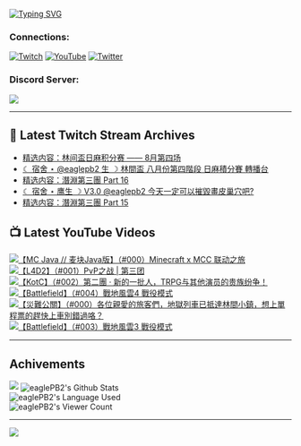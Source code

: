 <!--### Hello people, I'm EaglePB2 - The one who building something for fun 👋
Thank you for standby for this profile.   
The purpose of this profile is coming soon.   
You may come back later, as you wish if this readme.md is updated.   -->

<a href="https://git.io/typing-svg"><img src="https://readme-typing-svg.herokuapp.com?font=Fira+Code&duration=1000&pause=5000&vCenter=true&random=false&width=500&lines=%F0%9F%91%8B+Hello+Everyone%2C+I'm+EaglePB2.;%F0%9F%99%87+Thank+you+for+stopping+by+my+profile.+;%F0%9F%94%AD+%3D%3D%3D%3D+%F0%9F%94%AD;%F0%9F%91%8B+%E4%BD%A0%E5%A5%BD%EF%BC%8C%E6%AD%A1%E8%BF%8E%E4%BE%86%E5%88%B0%E6%88%91%E7%9A%84%E4%BB%A3%E7%A2%BC%E5%BA%AB%E3%80%82;%F0%9F%99%87+%E6%84%9F%E8%AC%9D%E5%89%8D%E4%BE%86%E5%8F%83%E8%A7%80%E5%B0%8F%E5%B1%8B+owo~" alt="Typing SVG" /></a>

### Connections:

[![Twitch](https://img.shields.io/badge/Twitch-9347FF?style=flat-square&logo=twitch&logoColor=white)](https://www.twitch.tv/eaglepb2)
[![YouTube](https://img.shields.io/badge/YouTube-%23FF0000.svg?style=flat-square&logo=YouTube&logoColor=white)](https://www.youtube.com/eaglepb2)
[![Twitter](https://img.shields.io/badge/Twitter-%231DA1F2.svg?style=flat-square&logo=Twitter&logoColor=white)](https://twitter.com/eaglepb2)

### Discord Server:

[![](https://invidget.switchblade.xyz/qKrub9b?theme=dark&language=ch)](https://discord.gg/qKrub9b)

---

## 👾 Latest Twitch Stream Archives
<!-- TWITCH:START -->
- [精选内容：林间盃日麻积分赛 —— 8月第四场](https://www.twitch.tv/videos/2236838823)
- [☾ 宿舍 ⋆ @eaglepb2 生 ☽ 林間盃 八月份第四階段 日麻積分賽 轉播台](https://www.twitch.tv/videos/2236128567)
- [精选内容：潛淵第三團 Part 16](https://www.twitch.tv/videos/2235124793)
- [☾ 宿舍 ⋆ 鹰生 ☽ V3.0 @eaglepb2 今天一定可以摧毀畫皮巢穴吧?](https://www.twitch.tv/videos/2232694715)
- [精选内容：潛淵第三團 Part 15](https://www.twitch.tv/videos/2231861463)
<!-- TWITCH:END -->



## 📺 Latest YouTube Videos
<!-- YOUTUBE:START -->
<!-- YOUTUBE:END -->

<!-- BEGIN YOUTUBE-CARDS -->
<a href="https://www.youtube.com/watch?v=BZw2oGO79mk">
  <picture>
    <source media="(prefers-color-scheme: dark)" srcset="https://ytcards.demolab.com/?id=BZw2oGO79mk&title=%E3%80%90MC+Java+%2F%2F+%E9%BA%A6%E5%9D%97Java%E7%89%88%E3%80%91%EF%BC%88%23000%EF%BC%89Minecraft+x+MCC+%E8%81%94%E5%8A%A8%E4%B9%8B%E6%97%85&lang=zh&timestamp=1724992403&background_color=%230d1117&title_color=%23ffffff&stats_color=%23dedede&max_title_lines=1&width=250&border_radius=5&duration=12932">
    <img src="https://ytcards.demolab.com/?id=BZw2oGO79mk&title=%E3%80%90MC+Java+%2F%2F+%E9%BA%A6%E5%9D%97Java%E7%89%88%E3%80%91%EF%BC%88%23000%EF%BC%89Minecraft+x+MCC+%E8%81%94%E5%8A%A8%E4%B9%8B%E6%97%85&lang=zh&timestamp=1724992403&background_color=%23ffffff&title_color=%2324292f&stats_color=%2357606a&max_title_lines=1&width=250&border_radius=5&duration=12932" alt="【MC Java // 麦块Java版】（#000）Minecraft x MCC 联动之旅" title="【MC Java // 麦块Java版】（#000）Minecraft x MCC 联动之旅">
  </picture>
</a>
<a href="https://www.youtube.com/watch?v=KBuufpK4SRw">
  <picture>
    <source media="(prefers-color-scheme: dark)" srcset="https://ytcards.demolab.com/?id=KBuufpK4SRw&title=%E3%80%90L4D2%E3%80%91%EF%BC%88%23001%EF%BC%89PvP%E4%B9%8B%E6%88%98+%7C+%E7%AC%AC%E4%B8%89%E5%9B%A2&lang=zh&timestamp=1724903235&background_color=%230d1117&title_color=%23ffffff&stats_color=%23dedede&max_title_lines=1&width=250&border_radius=5&duration=15452">
    <img src="https://ytcards.demolab.com/?id=KBuufpK4SRw&title=%E3%80%90L4D2%E3%80%91%EF%BC%88%23001%EF%BC%89PvP%E4%B9%8B%E6%88%98+%7C+%E7%AC%AC%E4%B8%89%E5%9B%A2&lang=zh&timestamp=1724903235&background_color=%23ffffff&title_color=%2324292f&stats_color=%2357606a&max_title_lines=1&width=250&border_radius=5&duration=15452" alt="【L4D2】（#001）PvP之战 | 第三团" title="【L4D2】（#001）PvP之战 | 第三团">
  </picture>
</a>
<a href="https://www.youtube.com/watch?v=Ml4s0w-7Y5k">
  <picture>
    <source media="(prefers-color-scheme: dark)" srcset="https://ytcards.demolab.com/?id=Ml4s0w-7Y5k&title=%E3%80%90KotC%E3%80%91%EF%BC%88%23002%EF%BC%89%E7%AC%AC%E4%BA%8C%E5%9C%98+%C2%B7+%E6%96%B0%E7%9A%84%E4%B8%80%E6%89%B9%E4%BA%BA%EF%BC%8CTRPG%E4%B8%8E%E5%85%B6%E4%BB%96%E6%BC%94%E5%91%98%E7%9A%84%E8%B4%B5%E6%97%8F%E7%BA%B7%E4%BA%89%EF%BC%81&lang=zh&timestamp=1724819442&background_color=%230d1117&title_color=%23ffffff&stats_color=%23dedede&max_title_lines=1&width=250&border_radius=5&duration=10679">
    <img src="https://ytcards.demolab.com/?id=Ml4s0w-7Y5k&title=%E3%80%90KotC%E3%80%91%EF%BC%88%23002%EF%BC%89%E7%AC%AC%E4%BA%8C%E5%9C%98+%C2%B7+%E6%96%B0%E7%9A%84%E4%B8%80%E6%89%B9%E4%BA%BA%EF%BC%8CTRPG%E4%B8%8E%E5%85%B6%E4%BB%96%E6%BC%94%E5%91%98%E7%9A%84%E8%B4%B5%E6%97%8F%E7%BA%B7%E4%BA%89%EF%BC%81&lang=zh&timestamp=1724819442&background_color=%23ffffff&title_color=%2324292f&stats_color=%2357606a&max_title_lines=1&width=250&border_radius=5&duration=10679" alt="【KotC】（#002）第二團 · 新的一批人，TRPG与其他演员的贵族纷争！" title="【KotC】（#002）第二團 · 新的一批人，TRPG与其他演员的贵族纷争！">
  </picture>
</a>
<a href="https://www.youtube.com/watch?v=yCC_U0qdnuY">
  <picture>
    <source media="(prefers-color-scheme: dark)" srcset="https://ytcards.demolab.com/?id=yCC_U0qdnuY&title=%E3%80%90Battlefield%E3%80%91%EF%BC%88%23004%EF%BC%89%E6%88%B0%E5%9C%B0%E9%A2%A8%E9%9B%B24+%E6%88%B0%E5%BD%B9%E6%A8%A1%E5%BC%8F&lang=zh&timestamp=1724743580&background_color=%230d1117&title_color=%23ffffff&stats_color=%23dedede&max_title_lines=1&width=250&border_radius=5&duration=22592">
    <img src="https://ytcards.demolab.com/?id=yCC_U0qdnuY&title=%E3%80%90Battlefield%E3%80%91%EF%BC%88%23004%EF%BC%89%E6%88%B0%E5%9C%B0%E9%A2%A8%E9%9B%B24+%E6%88%B0%E5%BD%B9%E6%A8%A1%E5%BC%8F&lang=zh&timestamp=1724743580&background_color=%23ffffff&title_color=%2324292f&stats_color=%2357606a&max_title_lines=1&width=250&border_radius=5&duration=22592" alt="【Battlefield】（#004）戰地風雲4 戰役模式" title="【Battlefield】（#004）戰地風雲4 戰役模式">
  </picture>
</a>
<a href="https://www.youtube.com/watch?v=B3TJaPqKcq4">
  <picture>
    <source media="(prefers-color-scheme: dark)" srcset="https://ytcards.demolab.com/?id=B3TJaPqKcq4&title=%E3%80%90%E7%81%BD%E9%9B%A3%E5%85%AC%E9%97%9C%E3%80%91%EF%BC%88%23000%EF%BC%89%E5%90%84%E4%BD%8D%E8%A6%AA%E6%84%9B%E7%9A%84%E6%97%85%E5%AE%A2%E5%80%91%EF%BC%8C%E5%9C%B0%E7%8D%84%E5%88%97%E8%BB%8A%E5%B7%B2%E6%8A%B5%E9%81%94%E6%9E%97%E9%96%93%E5%B0%8F%E9%8E%AE%EF%BC%8C%E6%83%B3%E4%B8%8A%E5%96%AE%E7%A8%8B%E7%A5%A8%E7%9A%84%E8%B6%95%E5%BF%AB%E4%B8%8A%E8%BB%8A%E5%88%A5%E9%8C%AF%E9%81%8E%E5%92%AF%EF%BC%9F&lang=zh&timestamp=1724648036&background_color=%230d1117&title_color=%23ffffff&stats_color=%23dedede&max_title_lines=1&width=250&border_radius=5&duration=19333">
    <img src="https://ytcards.demolab.com/?id=B3TJaPqKcq4&title=%E3%80%90%E7%81%BD%E9%9B%A3%E5%85%AC%E9%97%9C%E3%80%91%EF%BC%88%23000%EF%BC%89%E5%90%84%E4%BD%8D%E8%A6%AA%E6%84%9B%E7%9A%84%E6%97%85%E5%AE%A2%E5%80%91%EF%BC%8C%E5%9C%B0%E7%8D%84%E5%88%97%E8%BB%8A%E5%B7%B2%E6%8A%B5%E9%81%94%E6%9E%97%E9%96%93%E5%B0%8F%E9%8E%AE%EF%BC%8C%E6%83%B3%E4%B8%8A%E5%96%AE%E7%A8%8B%E7%A5%A8%E7%9A%84%E8%B6%95%E5%BF%AB%E4%B8%8A%E8%BB%8A%E5%88%A5%E9%8C%AF%E9%81%8E%E5%92%AF%EF%BC%9F&lang=zh&timestamp=1724648036&background_color=%23ffffff&title_color=%2324292f&stats_color=%2357606a&max_title_lines=1&width=250&border_radius=5&duration=19333" alt="【災難公關】（#000）各位親愛的旅客們，地獄列車已抵達林間小鎮，想上單程票的趕快上車別錯過咯？" title="【災難公關】（#000）各位親愛的旅客們，地獄列車已抵達林間小鎮，想上單程票的趕快上車別錯過咯？">
  </picture>
</a>
<a href="https://www.youtube.com/watch?v=Wp1iHACcz5Q">
  <picture>
    <source media="(prefers-color-scheme: dark)" srcset="https://ytcards.demolab.com/?id=Wp1iHACcz5Q&title=%E3%80%90Battlefield%E3%80%91%EF%BC%88%23003%EF%BC%89%E6%88%B0%E5%9C%B0%E9%A2%A8%E9%9B%B23+%E6%88%B0%E5%BD%B9%E6%A8%A1%E5%BC%8F&lang=zh&timestamp=1724569915&background_color=%230d1117&title_color=%23ffffff&stats_color=%23dedede&max_title_lines=1&width=250&border_radius=5&duration=18148">
    <img src="https://ytcards.demolab.com/?id=Wp1iHACcz5Q&title=%E3%80%90Battlefield%E3%80%91%EF%BC%88%23003%EF%BC%89%E6%88%B0%E5%9C%B0%E9%A2%A8%E9%9B%B23+%E6%88%B0%E5%BD%B9%E6%A8%A1%E5%BC%8F&lang=zh&timestamp=1724569915&background_color=%23ffffff&title_color=%2324292f&stats_color=%2357606a&max_title_lines=1&width=250&border_radius=5&duration=18148" alt="【Battlefield】（#003）戰地風雲3 戰役模式" title="【Battlefield】（#003）戰地風雲3 戰役模式">
  </picture>
</a>
<!-- END YOUTUBE-CARDS -->

---

## Achivements
[![](https://github-profile-trophy.vercel.app/?username=eaglepb2&theme=monokai&no-bg=true&&title=Repositories,Issues,Commit,MultiLanguage)](https://github.com/anuraghazra/github-readme-stats)
<img align="center" alt="eaglePB2's Github Stats" src="https://github-readme-stats.vercel.app/api?username=eaglePB2&show_icons=true&hide_border=true&theme=merko" />
<br>
<img align="center" alt="eaglePB2's Language Used" src="https://github-readme-stats.vercel.app/api/top-langs/?username=eaglePB2&show_icons=true&hide_border=true&theme=merko&layout=compact&langs_count=8" />
<br>
<img align="center" alt="eaglePB2's Viewer Count" src="https://visitcount.itsvg.in/api?id=eaglepb2&label=Profile%20Views&color=3&icon=5&pretty=true" />

<hr>

<!-- RANDOMQUOTE:START -->
![](https://quotes-github-readme.vercel.app/api?type=horizontal&theme=merko)
<!-- RANDOMQUOTE:END -->


<!--
       _____   _   _   _____       _____   _   _   ____   
      |_   _| | | | | |  ___|     |  ___| | \ | | |  _  \  
        | |   | |_| | | |___      | |___  |  \| | | | | | 
        | |   |  _  | |  ___|     |  ___| |     | | | | | 
        | |   | | | | | |___      | |___  | |\  | | |_| | 
        |_|   |_| |_| |_____|     |_____| |_| \_| |____ / 
      
-->
